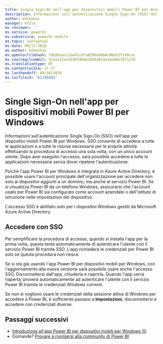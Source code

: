 ```yaml
---
title: Single Sign-On nell'app per dispositivi mobili Power BI per Windows
description: Informazioni sull'autenticazione Single Sign-On (SSO) nell'app per dispositivi mobili Power BI per Windows. SSO consente di accedere a tutte le applicazioni e a tutte le risorse necessarie per le proprie attività effettuando la procedura di accesso una sola volta, con un unico account utente.
author: mshenhav
manager: kfile
ms.reviewer: ''
ms.service: powerbi
ms.subservice: powerbi-mobile
ms.topic: conceptual
ms.date: 09/17/2018
ms.author: mshenhav
ms.openlocfilehash: fdbdebacc2ae41cdfa8296eb6b0c06e52f149cac
ms.sourcegitcommit: 52aa112ac9194f4bb62b0910c4a1be80e1bf1276
ms.translationtype: HT
ms.contentlocale: it-IT
ms.lasthandoff: 09/16/2019
ms.locfileid: "61336845"
---
```

# <a name="single-sign-on-in-the-power-bi-mobile-windows-app"></a>Single Sign-On nell'app per dispositivi mobili Power BI per Windows

Informazioni sull'autenticazione Single Sign-On (SSO) nell'app per dispositivi mobili Power BI per Windows. SSO consente di accedere a tutte le applicazioni e a tutte le risorse necessarie per le proprie attività effettuando la procedura di accesso una sola volta, con un unico account utente. Dopo aver eseguito l'accesso, sarà possibile accedere a tutte le applicazioni necessarie senza dover ripetere l'autenticazione. 

Poiché l'app Power BI per Windows è integrata in Azure Active Directory, è possibile usare l'account principale dell'organizzazione per accedere non solo ai dispositivi aggiunti a un dominio, ma anche al servizio Power BI. Se si visualizza Power BI da un telefono Windows, assicurarsi che l'account usato per Power BI sia configurato come account aziendale o dell'istituto di istruzione nelle impostazioni del dispositivo.  

L'accesso SSO è abilitato solo per i dispositivi Windows gestiti da Microsoft Azure Active Directory. 

## <a name="sign-in-with-sso"></a>Accedere con SSO

Per semplificare la procedura di accesso, quando si installa l'app per la prima volta, questa tenta automaticamente di autenticare l'utente con il servizio Power BI tramite SSO. L'app richiederà le credenziali per Power BI solo se questa procedura non riesce.  

Se si sta già usando l'app Power BI per dispositivi mobili per Windows, con l'aggiornamento alla nuova versione sarà possibile usare anche l'accesso SSO. Disconnettersi dall'app, chiuderla e riaprirla. Quando l'app verrà riaperta, proverà automaticamente ad autenticare l'utente con il servizio Power BI tramite le credenziali Windows correnti. 

Se non si vogliono usare le credenziali della sessione attiva di Windows per accedere a Power BI, è sufficiente passare a **Impostazioni**, disconnettersi e accedere con credenziali diverse. 
 
## <a name="next-steps"></a>Passaggi successivi

- [Introduzione all'app Power BI per dispositivi mobili per Windows 10](mobile-windows-10-phone-app-get-started.md)
- Domande? [Provare a rivolgersi alla community di Power BI](http://community.powerbi.com/)

